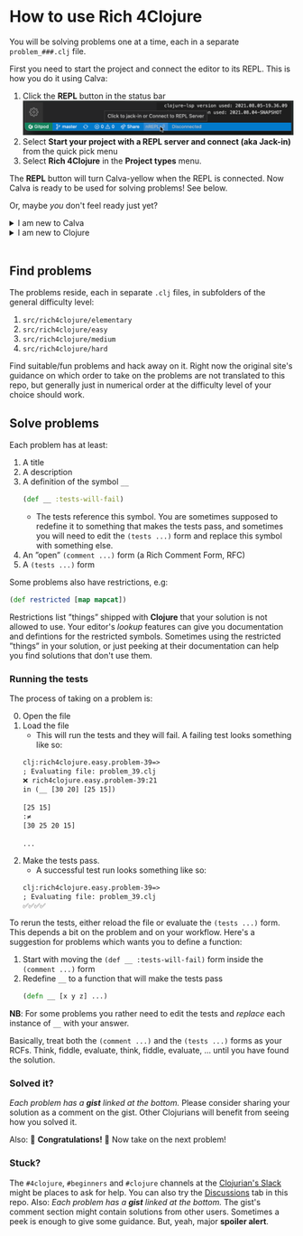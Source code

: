 # How to use Rich 4Clojure

You will be solving problems one at a time, each in a separate `problem_###.clj` file.

First you need to start the project and connect the editor to its REPL. This is how you do it using Calva:

1. Click the **REPL** button in the status bar
    ![VS Code Statusbar with Clojure REPL button](images/status-bar-nrepl-button.png)
1. Select **Start your project with a REPL server and connect (aka Jack-in)** from the quick pick menu
1. Select **Rich 4Clojure** in the **Project types** menu.

The **REPL** button will turn Calva-yellow when the REPL is connected. Now Calva is ready to be used for solving problems! See below.

Or, maybe _you_ don't feel ready just yet?

<details>
<summary>
I am new to Calva
</summary>

To learn the basics of using the Clojure REPL with Calva, use the **REPL** button and select **Fire up the ”Getting Started” REPL**.

![Calva's Clojure Getting Started REPL](images/clojure-getting-started-repl.png)

(If you are already connected, you'll first need to select **Disconnect from the REPL server**. Then click the button again.)

See [calva.io/getting-started](https://calva.io/getting-started/) for what to expect.

</details>


<details>
<summary>
I am new to Clojure
</summary>

Welcome to Clojure! ❤️ 

There is a lot to learn and many concepts to grasp. But fear not!

* With the Gitpod option provided with this repository, you don't need to install anything and can wait with having to understand all the things about how Clojure is wired up and such.
* The [**Getting Started REPL**](https://calva.io/getting-started/) (see *I am new to Calva*) also sports a basic Clojure guide.
* The problems in this repository starts of from really easy and are designed to build up your Clojure skills.

</details>
<br/>

## Find problems

The problems reside, each in separate `.clj` files, in subfolders of the general difficulty level:

1. `src/rich4clojure/elementary`
1. `src/rich4clojure/easy`
1. `src/rich4clojure/medium`
1. `src/rich4clojure/hard`

Find suitable/fun problems and hack away on it. Right now the original site's guidance on which order to take on the problems are not translated to this repo, but generally just in numerical order at the difficulty level of your choice should work.

## Solve problems

Each problem has at least:

1. A title
1. A description
1. A definition of the symbol `__`
    ```clojure
    (def __ :tests-will-fail)
    ```
    * The tests reference this symbol. You are sometimes supposed to redefine it to something that makes the tests pass, and sometimes you will need to edit the `(tests ...)` form and replace this symbol with something else.
1. An ”open” `(comment ...)` form (a Rich Comment Form, RFC)
1. A `(tests ...)` form

Some problems also have restrictions, e.g:

```clojure
(def restricted [map mapcat])
```

Restrictions list ”things” shipped with **Clojure** that your solution is not allowed to use. Your editor's *lookup* features can give you documentation and defintions for the restricted symbols. Sometimes using the restricted ”things” in your solution, or just peeking at their documentation can help you find solutions that don't use them.

### Running the tests

The process of taking on a problem is:

0. Open the file
1. Load the file
    * This will run the tests and they will fail. A failing test looks something like so:
    ```
    clj:rich4clojure.easy.problem-39=>
    ; Evaluating file: problem_39.clj
    ❌ rich4clojure.easy.problem-39:21 
    in (__ [30 20] [25 15])

    [25 15]
    :≠
    [30 25 20 15]

    ...
    ```
1. Make the tests pass.
    * A successful test run looks something like so:
    ```
    clj:rich4clojure.easy.problem-39=>
    ; Evaluating file: problem_39.clj
    ✅✅✅✅
    ```

To rerun the tests, either reload the file or evaluate the `(tests ...)` form. This depends a bit on the problem and on your workflow. Here's a suggestion for problems which wants you to define a function:

1. Start with moving the `(def __ :tests-will-fail)` form inside the `(comment ...)` form
1. Redefine `__` to a function that will make the tests pass
    ```clojure
    (defn __ [x y z] ...)
    ```
**NB**: For some problems you rather need to edit the tests and *replace* each instance of `__` with your answer.

Basically, treat both the `(comment ...)` and the `(tests ...)` forms as your RCFs. Think, fiddle, evaluate, think, fiddle, evaluate, ... until you have found the solution.

### Solved it?

_Each problem has a **gist** linked at the bottom._ Please consider sharing your solution as a comment on the gist. Other Clojurians will benefit from seeing how you solved it.

Also: 🍰 **Congratulations!** 🎉 Now take on the next problem!

### Stuck?

The `#4clojure`, `#beginners` and `#clojure` channels at the [Clojurian's Slack](http://clojurians.net/) might be places to ask for help. You can also try the [Discussions](https://github.com/PEZ/rich4clojure/discussions) tab in this repo. Also: _Each problem has a **gist** linked at the bottom._ The gist's comment section might contain solutions from other users. Sometimes a peek is enough to give some guidance. But, yeah, major **spoiler alert**.

